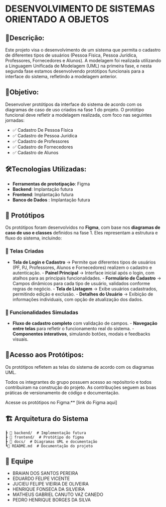 # DESENVOLVIMENTO DE SISTEMAS ORIENTADO A OBJETOS 

## 📌Descrição:
Este projeto visa o desenvolvimento de um sistema que permita o cadastro de diferentes tipos de usuários (Pessoa Física, Pessoa Jurídica, Professores, Fornecedores e Alunos). A modelagem foi realizada utilizando a Linguagem Unificada de Modelagem (UML) na primeira fase, e nesta segunda fase estamos desenvolvendo protótipos funcionais para a interface do sistema, refletindo a modelagem anterior.

## 🎯Objetivo: 
Desenvolver protótipos da interface do sistema de acordo com os diagramas de caso de uso criados na fase 1 do projeto. O protótipo funcional deve refletir a modelagem realizada, com foco nas seguintes jornadas: 

- ✅ Cadastro De Pessoa Física
- ✅ Cadastro de Pessoa Jurídica
- ✅ Cadastro de Professores
- ✅ Cadastro de Fornecedores
- ✅ Cadastro de Alunos

## 🛠️Tecnologias Utilizadas:
- **Ferramentas de prototipação**: Figma
- **Backend**: Implantação futura
- **Frontend**: Implantação futura 
- **Banco de Dados** : Implantação futura 

## 🎨 Protótipos  
Os protótipos foram desenvolvidos no **Figma**, com base nos **diagramas de caso de uso e classes** definidos na fase 1. Eles representam a estrutura e fluxo do sistema, incluindo: 
 
### 📌 Telas Criadas  
- **Tela de Login e Cadastro** → Permite que diferentes tipos de usuários (PF, PJ, Professores, Alunos e Fornecedores) realizem o cadastro e autenticação.  - **Painel Principal** → Interface inicial após o login, com atalhos para as principais funcionalidades.  - **Formulário de Cadastro** → Campos dinâmicos para cada tipo de usuário, validados conforme regras de negócio.  - **Tela de Listagem** → Exibe usuários cadastrados, permitindo edição e exclusão.  - **Detalhes do Usuário** → Exibição de informações individuais, com opção de atualização dos dados.  

### 🔹 Funcionalidades Simuladas 
- **Fluxo de cadastro completo** com validação de campos.  - **Navegação entre telas** para refletir o funcionamento real do sistema.  - **Componentes interativos**, simulando botões, modais e feedbacks visuais.  

## 🤝Acesso aos Protótipos:
Os protótipos refletem as telas do sistema de acordo com os diagramas UML.

Todos os integrantes do grupo possuem acesso ao repósitorio e todos contribuiram na construção do projeto. As contribuções seguem as boas práticas de versionamento de código e documentação.

Acesse os protótipos no Figma:** [link do Figma aqui]  
## 🏗️ Arquitetura do Sistema  
```bash📦 sistema-universidade   
┣ 📂 backend/  # Implementação futura 
┣ 📂 frontend/  # Protótipo do figma  
┣ 📂 docs/  # Diagramas UML e documentação   
┗📜 README.md  # Documentação do projeto  

```
## 👥 Equipe

- BRAIAN DOS SANTOS PEREIRA
- EDUARDO FELIPE VICENTE
- JUCIEU FELIPE VIEIRIA DE OLIVEIRA
- HENRIQUE FONSECA DA SILVEIRA
- MATHEUS GABRIEL CANUTO VAZ CANEDO
- PEDRO HENRIQUE BORGES DA SILVA

